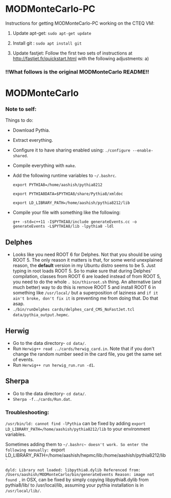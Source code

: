 # MODMonteCarlo-PC

Instructions for getting MODMonteCarlo-PC working on the CTEQ VM:

1. Update apt-get:
	`sudo apt-get update`

2. Install git :
	`sudo apt install git`

2. Update fastjet:
	Follow the first two sets of instructions at http://fastjet.fr/quickstart.html with the following adjustments:
	a) 








### !!What follows is the original MODMonteCarlo README!!
# MODMonteCarlo




### Note to self:

Things to do:

- Download Pythia.
- Extract everything.
- Configure it to have sharing enabled using: `./configure --enable-shared`.
- Compile everything with `make`.
- Add the following runtime variables to `~/.bashrc`.
  
  `export PYTHIA8=/home/aashish/pythia8212`

  `export PYTHIA8DATA=$PYTHIA8/share/Pythia8/xmldoc`
  
  `export LD_LIBRARY_PATH=/home/aashish/pythia8212/lib`

- Compile your file with something like the following:

  `g++ -std=c++11 -I$PYTHIA8/include generateEvents.cc -o generateEvents -L$PYTHIA8/lib -lpythia8 -ldl`


## Delphes
- Looks like you need ROOT 6 for Delphes. Not that you should be using ROOT 5. The only reason it matters is that, for some werid unexplained reason, the **default** version in my Ubuntu distro seems to be 5. Just typing in root loads ROOT 5. So to make sure that during Delphes' compilation, classes from ROOT 6 are loaded instead of from ROOT 5, you need to do the whole `. bin/thisroot.sh` thing. An alternative (and much better) way to do this is remove ROOT 5 and install ROOT 6 in something like `/usr/local/` but a superposition of laziness and `if it ain't broke, don't fix it` is preventing me from doing that. Do that asap.
- `./bin/runDelphes cards/delphes_card_CMS_NoFastJet.tcl  data/pythia_output.hepmc`.

## Herwig
- Go to the data directory- `cd data/`.
- Run `Herwig++ read ../cards/herwig_card.in`. Note that if you don't change the random number seed in the card file, you get the same set of events.
- Run `Herwig++ run herwig_run.run -d1`.

## Sherpa
- Go to the data directory- `cd data/`.
- `Sherpa -f../cards/Run.dat`.


### Troubleshooting:
  `/usr/bin/ld: cannot find -lPythia` can be fixed by adding `export LD_LIBRARY_PATH=/home/aashish/pythia8212/lib` to your environment variables.

  Sometimes adding them to `~/.bashrc~ doesn't work. So enter the following manually:
  `export LD_LIBRARY_PATH=/home/aashish/hepmc/lib:/home/aashish/pythia8212/lib`

  `dyld: Library not loaded: libpythia8.dylib
  Referenced from: /Users/aashish/MODMonteCarlo/bin/generateEvents
  Reason: image not found
	`, in OSX, can be fixed by simply copying libpythia8.dylib from pythia8/lib/ to /usr/local/lib, assuming your pythia installation is in `/usr/local/lib/`.
